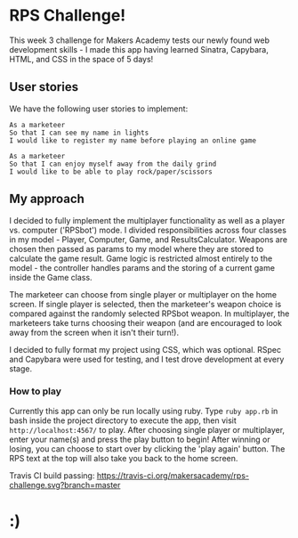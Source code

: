 # RPS Challenge!

This week 3 challenge for Makers Academy tests our newly found web development skills - I made this app having learned Sinatra, Capybara, HTML, and CSS in the space of 5 days!

## User stories

We have the following user stories to implement:

```
As a marketeer
So that I can see my name in lights
I would like to register my name before playing an online game

As a marketeer
So that I can enjoy myself away from the daily grind
I would like to be able to play rock/paper/scissors
```

## My approach

I decided to fully implement the multiplayer functionality as well as a player vs. computer ('RPSbot') mode. I divided responsibilities across four classes in my model - Player, Computer, Game, and ResultsCalculator. Weapons are chosen then passed as params to my model where they are stored to calculate the game result. Game logic is restricted almost entirely to the model - the controller handles params and the storing of a current game inside the Game class.

The marketeer can choose from single player or multiplayer on the home screen. If single player is selected, then the marketeer's weapon choice is compared against the randomly selected RPSbot weapon. In multiplayer, the marketeers take turns choosing their weapon (and are encouraged to look away from the screen when it isn't their turn!).

I decided to fully format my project using CSS, which was optional. RSpec and Capybara were used for testing, and I test drove development at every stage.

### How to play

Currently this app can only be run locally using ruby. Type `ruby app.rb` in bash inside the project directory to execute the app, then visit `http://localhost:4567/` to play. After choosing single player or multiplayer, enter your name(s) and press the play button to begin! After winning or losing, you can choose to start over by clicking the 'play again' button. The RPS text at the top will also take you back to the home screen.

Travis CI build passing: https://travis-ci.org/makersacademy/rps-challenge.svg?branch=master


:)
===========
